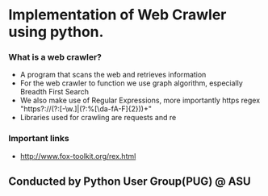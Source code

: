 # Implementation of Web Crawler using python.

### What is a web crawler?
  - A program that scans the web and retrieves information
  - For the web crawler to function we use graph algorithm, especially Breadth First Search
  - We also make use of Regular Expressions, more importantly https regex "https?://(?:[-\w.]|(?:%[\da-fA-F]{2}))+"
  - Libraries used for crawling are requests and re
### Important links
  - http://www.fox-toolkit.org/rex.html

## Conducted by Python User Group(PUG) @ ASU
